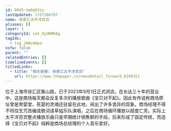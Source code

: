 ```yaml
---
id: 0045-xm0g93zy
lastUpdated: 1757166787
name: 徐家汇太平洋百货
aliases: []
layer: 1
categoryId: cat_9yUWRRAg
tagIds:
  - tag_jKWvm6pa
nsfw: false
parent: ""
relatedEntries: []
timelineEvents: []
titledLinks:
  - title: "相关链接: 徐家汇太平洋百货"
    url: https://www.thepaper.cn/newsDetail_forward_8190351
---
```


位于上海市徐汇区衡山路，已于2023年9月1日正式闭店。在长达三十年的营业中，这座商场每天都会反复多次的播放歌曲《宝贝对不起》。因此有传说称商场原址曾是育婴堂，死婴的灵魂还驻留在此地，闹出了许多诡异的现象。商场经理不得不将往生咒改编成歌词请草蜢乐队演唱，之后在商场循环播放以超度亡灵。实际上太平洋百货整点播放乐曲只是早期统计销售额的手段，后来形成了固定传统，而选择《宝贝对不起》纯粹是商场总经理的个人音乐爱好。